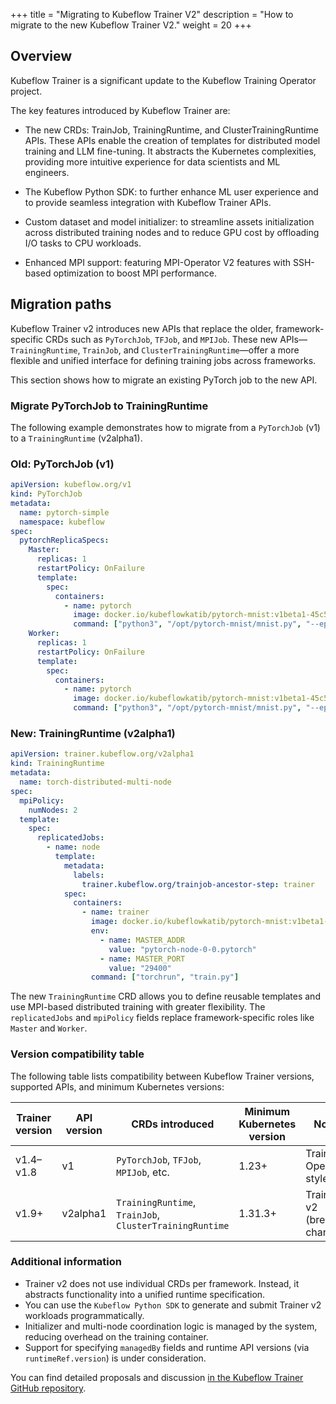 +++
title = "Migrating to Kubeflow Trainer V2"
description = "How to migrate to the new Kubeflow Trainer V2."
weight = 20
+++

## Overview

Kubeflow Trainer is a significant update to the Kubeflow Training Operator project.

The key features introduced by Kubeflow Trainer are:

- The new CRDs: TrainJob, TrainingRuntime, and ClusterTrainingRuntime APIs. These APIs enable the
  creation of templates for distributed model training and LLM fine-tuning. It abstracts the
  Kubernetes complexities, providing more intuitive experience for data scientists and ML engineers.

- The Kubeflow Python SDK: to further enhance ML user experience and to provide seamless integration
  with Kubeflow Trainer APIs.

- Custom dataset and model initializer: to streamline assets initialization across distributed
  training nodes and to reduce GPU cost by offloading I/O tasks to CPU workloads.

- Enhanced MPI support: featuring MPI-Operator V2 features with SSH-based optimization to boost
  MPI performance.

## Migration paths

Kubeflow Trainer v2 introduces new APIs that replace the older, framework-specific CRDs such as `PyTorchJob`, `TFJob`, and `MPIJob`. These new APIs—`TrainingRuntime`, `TrainJob`, and `ClusterTrainingRuntime`—offer a more flexible and unified interface for defining training jobs across frameworks.

This section shows how to migrate an existing PyTorch job to the new API.

### Migrate PyTorchJob to TrainingRuntime

The following example demonstrates how to migrate from a `PyTorchJob` (v1) to a `TrainingRuntime` (v2alpha1).

### Old: PyTorchJob (v1)
```yaml
apiVersion: kubeflow.org/v1
kind: PyTorchJob
metadata:
  name: pytorch-simple
  namespace: kubeflow
spec:
  pytorchReplicaSpecs:
    Master:
      replicas: 1
      restartPolicy: OnFailure
      template:
        spec:
          containers:
            - name: pytorch
              image: docker.io/kubeflowkatib/pytorch-mnist:v1beta1-45c5727
              command: ["python3", "/opt/pytorch-mnist/mnist.py", "--epochs=1"]
    Worker:
      replicas: 1
      restartPolicy: OnFailure
      template:
        spec:
          containers:
            - name: pytorch
              image: docker.io/kubeflowkatib/pytorch-mnist:v1beta1-45c5727
              command: ["python3", "/opt/pytorch-mnist/mnist.py", "--epochs=1"]
```
### New: TrainingRuntime (v2alpha1)
```yaml
apiVersion: trainer.kubeflow.org/v2alpha1
kind: TrainingRuntime
metadata:
  name: torch-distributed-multi-node
spec:
  mpiPolicy:
    numNodes: 2
  template:
    spec:
      replicatedJobs:
        - name: node
          template:
            metadata:
              labels:
                trainer.kubeflow.org/trainjob-ancestor-step: trainer
            spec:
              containers:
                - name: trainer
                  image: docker.io/kubeflowkatib/pytorch-mnist:v1beta1-45c5727
                  env:
                    - name: MASTER_ADDR
                      value: "pytorch-node-0-0.pytorch"
                    - name: MASTER_PORT
                      value: "29400"
                  command: ["torchrun", "train.py"]
```
The new `TrainingRuntime` CRD allows you to define reusable templates and use MPI-based distributed training with greater flexibility. The `replicatedJobs` and `mpiPolicy` fields replace framework-specific roles like `Master` and `Worker`.

### Version compatibility table

The following table lists compatibility between Kubeflow Trainer versions, supported APIs, and minimum Kubernetes versions:

| Trainer version | API version | CRDs introduced                                | Minimum Kubernetes version | Notes                        |
|-----------------|-------------|-------------------------------------------------|-----------------------------|-------------------------------|
| v1.4–v1.8       | v1          | `PyTorchJob`, `TFJob`, `MPIJob`, etc.          | 1.23+                       | Training Operator style       |
| v1.9+           | v2alpha1    | `TrainingRuntime`, `TrainJob`, `ClusterTrainingRuntime` | 1.31.3+                     | Trainer v2 (breaking changes) |

### Additional information

- Trainer v2 does not use individual CRDs per framework. Instead, it abstracts functionality into a unified runtime specification.
- You can use the `Kubeflow Python SDK` to generate and submit Trainer v2 workloads programmatically.
- Initializer and multi-node coordination logic is managed by the system, reducing overhead on the training container.
- Support for specifying `managedBy` fields and runtime API versions (via `runtimeRef.version`) is under consideration.

You can find detailed proposals and discussion [in the Kubeflow Trainer GitHub repository](https://github.com/kubeflow/trainer/tree/master/docs/proposals).

